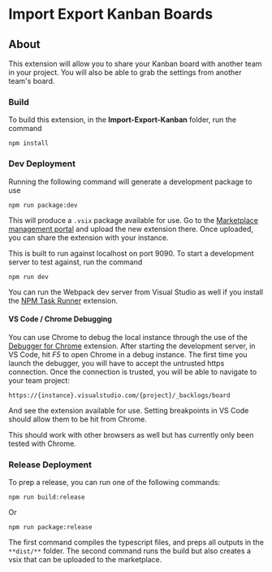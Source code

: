 # Import Export Kanban Boards

## About
This extension will allow you to share your Kanban board with another team in your project. You will also be able to grab the settings from another team's board.

### Build
To build this extension, in the **Import-Export-Kanban** folder, run the command

```
npm install
```

### Dev Deployment
Running the following command will generate a development package to use

```
npm run package:dev
```

This will produce a `.vsix` package available for use. Go to the [Marketplace management portal](https://marketplace.visualstudio.com/manage) and upload the new extension there. Once uploaded, you can share the extension with your instance.

This is built to run against localhost on port 9090. To start a development server to test against, run the command

```
npm run dev
```

You can run the Webpack dev server from Visual Studio as well if you install the [NPM Task Runner](https://marketplace.visualstudio.com/items?itemName=MadsKristensen.NPMTaskRunner) extension.

#### VS Code / Chrome Debugging
You can use Chrome to debug the local instance through the use of the [Debugger for Chrome](https://marketplace.visualstudio.com/items?itemName=msjsdiag.debugger-for-chrome) extension. After starting the development server, in VS Code, hit *F5* to open Chrome in a debug instance. The first time you launch the debugger, you will have to accept the untrusted https connection. Once the connection is trusted, you will be able to navigate to your team project:

```
https://{instance}.visualstudio.com/{project}/_backlogs/board
```

And see the extension available for use. Setting breakpoints in VS Code should allow them to be hit from Chrome.

This should work with other browsers as well but has currently only been tested with Chrome.

### Release Deployment
To prep a release, you can run one of the following commands:

```
npm run build:release
```

Or

```
npm run package:release
```

The first command compiles the typescript files, and preps all outputs in the `**dist/**` folder. The second command runs the build but also creates a vsix that can be uploaded to the marketplace.
